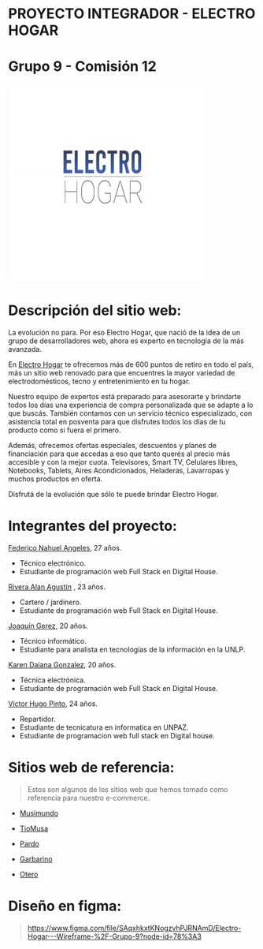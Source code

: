 # PROYECTO INTEGRADOR - **ELECTRO HOGAR**

# Grupo 9 - Comisión 12

![Electro Hogar](electrohogar.png)

# Descripción del sitio web:

La evolución no para.
Por eso Electro Hogar, que nació de la idea de un grupo de desarrolladores web, ahora es experto en tecnología de la más avanzada.

En [Electro Hogar](www.electrogar.com.ar) te ofrecemos más de 600 puntos de retiro en todo el país, más un sitio web renovado para que encuentres
la mayor variedad de electrodomésticos, tecno y entretenimiento en tu hogar.

Nuestro equipo de expertos está preparado para asesorarte y brindarte todos los días una experiencia de compra personalizada que se
adapte a lo que buscás. También contamos con un servicio técnico especializado, con asistencia total en posventa para que disfrutes
todos los días de tu producto como si fuera el primero.

Además, ofrecemos ofertas especiales, descuentos y planes de financiación para que accedas a eso que tanto querés al precio más accesible y con la mejor cuota.
Televisores, Smart TV, Celulares libres, Notebooks, Tablets, Aires Acondicionados, Heladeras, Lavarropas y muchos productos en oferta.

Disfrutá de la evolución que sólo te puede brindar Electro Hogar. 


# Integrantes del proyecto:

[Federico Nahuel Angeles](https://github.com/fedeangeles23), 27 años.
* Técnico electrónico.
* Estudiante de programación web Full Stack en Digital House.

[Rivera Alan Agustin](https://github.com/AgustinRiivera) , 23 años.
* Cartero / jardinero.
* Estudiante de programación web Full Stack en Digital House.

[Joaquín Gerez](https://github.com/JoaquinLGerez), 20 años.
* Técnico informático.
* Estudiante para analista en tecnologías de la información en la UNLP.

[Karen Daiana Gonzalez](https://github.com/karenGonza), 20 años.
* Técnica electrónica.
* Estudiante de programación web Full Stack en Digital House.

[Victor Hugo Pinto](https://github.com/HugoPinto97), 24 años.
* Repartidor.
* Estudiante de tecnicatura en informatica en UNPAZ.
* Estudiante de programacion web full stack en Digital house. 

# Sitios web de referencia:

>Estos son algunos de los sitios web que hemos tomado como referencia para nuestro e-commerce.

* [Musimundo](https://www.musimundo.com/)

* [TioMusa](https://www.tiomusa.com.ar/)

* [Pardo](https://www.pardo.com.ar/)

* [Garbarino](https://www.garbarino.com/)

* [Otero](https://www.otero.com.ar/)


# Diseño en figma:

>https://www.figma.com/file/SAqxhkxtKNogzvhPJRNAmD/Electro-Hogar---Wireframe-%2F-Grupo-9?node-id=78%3A3
